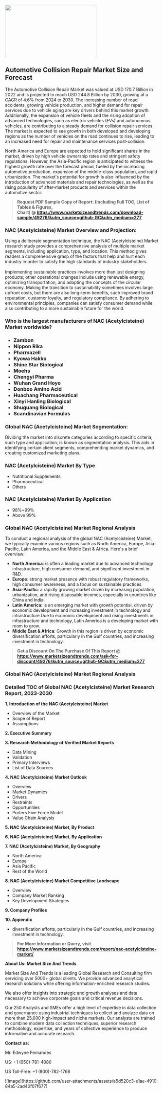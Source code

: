 <p><img class="alignnone size-medium wp-image-20088" src="https://ffe5etoiles.com/wp-content/uploads/2024/12/MST1-300x171.png" alt="" width="300" height="171" /></p><h2>Automotive Collision Repair Market Size and Forecast</h2><p>The Automotive Collision Repair Market was valued at USD 170.7 Billion in 2022 and is projected to reach USD 244.8 Billion by 2030, growing at a CAGR of 4.6% from 2024 to 2030. The increasing number of road accidents, growing vehicle production, and higher demand for repair services due to vehicle aging are key drivers behind this market growth. Additionally, the expansion of vehicle fleets and the rising adoption of advanced technologies, such as electric vehicles (EVs) and autonomous vehicles, are contributing to a steady demand for collision repair services. The market is expected to see growth in both developed and developing regions as the number of vehicles on the road continues to rise, leading to an increased need for repair and maintenance services post-collision.</p><p>North America and Europe are expected to hold significant shares in the market, driven by high vehicle ownership rates and stringent safety regulations. However, the Asia-Pacific region is anticipated to witness the highest growth rate over the forecast period, fueled by the increasing automotive production, expansion of the middle-class population, and rapid urbanization. The market's potential for growth is also influenced by the introduction of advanced materials and repair technologies, as well as the rising popularity of after-market products and services within the automotive sector.</p></p><blockquote id="" class=""><strong>Request PDF Sample Copy of Report: (Including Full TOC, List of Tables &amp; Figures, Chart)&nbsp;@&nbsp;<strong><a href="https://www.marketsizeandtrends.com/download-sample/49276/&utm_source=github-GC&utm_medium=277" target="_blank">https://www.marketsizeandtrends.com/download-sample/49276/&utm_source=github-GC&utm_medium=277</a></strong></strong></blockquote><h3 id="" class="">NAC (Acetylcisteine) Market&nbsp;Overview and Projection:</h3><p id="" class="">Using a deliberate segmentation technique, the NAC (Acetylcisteine) Market research study provides a comprehensive analysis of multiple market segments, including application, type, and location. This method gives readers a comprehensive grasp of the factors that help and hurt each industry in order to satisfy the high standards of industry stakeholders. <br /> <br />Implementing sustainable practices involves more than just designing products; other operational changes include using renewable energy, optimizing transportation, and adopting the concepts of the circular economy. Making the transition to sustainability sometimes involves large upfront costs, but there are also long-term benefits, such improved brand reputation, customer loyalty, and regulatory compliance. By adhering to environmental principles, companies can satisfy consumer demand while also contributing to a more sustainable future for the world.</p><h3 id="" class="">Who is the largest manufacturers of&nbsp;NAC (Acetylcisteine) Market worldwide?</h3><h3 class=""><p><ul><li>Zambon </li><li> Nippon Rika </li><li> Pharmazell </li><li> Kyowa Hakko </li><li> Shine Star Biological </li><li> Moehs </li><li> Chengyi Pharma </li><li> Wuhan Grand Hoyo </li><li> Donboo Amino Acid </li><li> Huachang Pharmaceutical </li><li> Xinyi Hanling Biological </li><li> Shuguang Biological </li><li> Scandinavian Formulas</li></ul></p></h3><h3 id="" class="">Global&nbsp;NAC (Acetylcisteine) Market Segmentation:</h3><p id="" class="">Dividing the market into discrete categories according to specific criteria, such type and application, is known as segmentation analysis. This aids in identifying certain client segments, comprehending market dynamics, and creating customized marketing plans.</p><h3 id="" class="">NAC (Acetylcisteine) Market&nbsp;By Type</h3><p><p><ul><li>Nutritional Supplements </li><li> Pharmaceutical </li><li> Others</p></li></ul></p></p><h3 id="" class="">NAC (Acetylcisteine) Market&nbsp;By Application</h3><p class=""><p><ul><li>98%~99% </li><li> Above 99%</li></ul></p></p><h3 id="" class="">Global NAC (Acetylcisteine) Market Regional Analysis</h3><p id="" class="">To conduct a regional analysis of the global NAC (Acetylcisteine) Market, we typically examine various regions such as North America, Europe, Asia-Pacific, Latin America, and the Middle East &amp; Africa. Here's a brief overview:</p><ul><li><strong>North America</strong>: is often a leading market due to advanced technology infrastructure, high consumer demand, and significant investment in R&amp;D.</li><li><strong>Europe</strong>: strong market presence with robust regulatory frameworks, high consumer awareness, and a focus on sustainable practices.</li><li><strong>Asia-Pacific</strong>: a rapidly growing market driven by increasing population, urbanization, and rising disposable incomes, especially in countries like China and India.</li><li><strong>Latin America</strong>: is an emerging market with growth potential, driven by economic development and increasing investment in technology and infrastructure.Due to economic development and rising investments in infrastructure and technology, Latin America is a developing market with room to grow.</li><li><strong>Middle East &amp; Africa</strong>: Growth in this region is driven by economic diversification efforts, particularly in the Gulf countries, and increasing investment in technology.</li></ul><blockquote id="" class=""><strong>Get a Discount On The Purchase Of This Report @ <strong><a href="https://www.marketsizeandtrends.com/ask-for-discount/49276/&utm_source=github-GC&utm_medium=277" target="_blank">https://www.marketsizeandtrends.com/ask-for-discount/49276/&utm_source=github-GC&utm_medium=277</a></strong></strong></blockquote><h3 id="" class="">Global NAC (Acetylcisteine) Market Regional Analysis</h3><h3 id="" class="">Detailed TOC of Global NAC (Acetylcisteine) Market Research Report, 2023-2030</h3><p id="" class=""><strong>1. Introduction of the NAC (Acetylcisteine) Market</strong></p><ul><li>Overview of the Market</li><li>Scope of Report</li><li>Assumptions</li></ul><p id="" class=""><strong>2. Executive Summary</strong></p><p id="" class=""><strong>3. Research Methodology of Verified Market Reports</strong></p><ul><li>Data Mining</li><li>Validation</li><li>Primary Interviews</li><li>List of Data Sources</li></ul><p id="" class=""><strong>4. NAC (Acetylcisteine) Market Outlook</strong></p><ul><li>Overview</li><li>Market Dynamics</li><li>Drivers</li><li>Restraints</li><li>Opportunities</li><li>Porters Five Force Model</li><li>Value Chain Analysis</li></ul><p id="" class=""><strong>5. NAC (Acetylcisteine) Market, By Product</strong></p><p id="" class=""><strong>6. NAC (Acetylcisteine) Market, By Application</strong></p><p id="" class=""><strong>7. NAC (Acetylcisteine) Market, By Geography</strong></p><ul><li>North America</li><li>Europe</li><li>Asia Pacific</li><li>Rest of the World</li></ul><p id="" class=""><strong>8. NAC (Acetylcisteine) Market Competitive Landscape</strong></p><ul><li>Overview</li><li>Company Market Ranking</li><li>Key Development Strategies</li></ul><p id="" class=""><strong>9. Company Profiles</strong></p><p id="" class=""><strong>10. Appendix</strong></p><ul><li>diversification efforts, particularly in the Gulf countries, and increasing investment in technology.</li></ul><blockquote id="" class=""><strong>For More Information or Query, visit <strong><strong><a href="https://www.marketsizeandtrends.com/report/nac-acetylcisteine-market/" target="_blank">https://www.marketsizeandtrends.com/report/nac-acetylcisteine-market/</a></strong></strong></strong></blockquote><p id="" class=""><strong>About Us: Market Size And Trends</strong></p><p id="" class="">Market Size And Trends is a leading Global Research and Consulting firm servicing over 5000+ global clients. We provide advanced analytical research solutions while offering information-enriched research studies.</p><p id="" class="">We also offer insights into strategic and growth analyses and data necessary to achieve corporate goals and critical revenue decisions.</p><p id="" class="">Our 250 Analysts and SMEs offer a high level of expertise in data collection and governance using industrial techniques to collect and analyze data on more than 25,000 high-impact and niche markets. Our analysts are trained to combine modern data collection techniques, superior research methodology, expertise, and years of collective experience to produce informative and accurate research.</p><p id="" class=""><strong>Contact us:</strong></p><p id="" class="">Mr. Edwyne Fernandes</p><p id="" class="">US: +1 (650)-781-4080</p><p id="" class="">US Toll-Free: +1 (800)-782-1768</p>
![image](https://github.com/user-attachments/assets/a5d520c3-e1ae-4910-84a5-2ad40f07f677)
